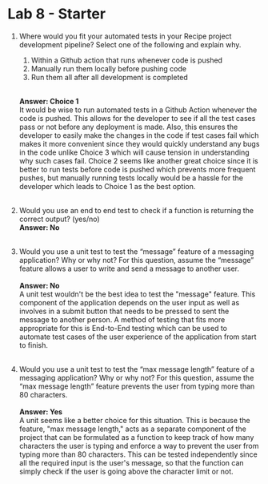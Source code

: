 # Lab 8 - Starter
1. Where would you fit your automated tests in your Recipe project development pipeline? Select one of the following and explain why.

   1. Within a Github action that runs whenever code is pushed 
   2. Manually run them locally before pushing code
   3. Run them all after all development is completed<br><br>

    **Answer: Choice 1** <br>
    It would be wise to run automated tests in a Github Action whenever the code is pushed. This allows for the developer to see if all the test cases pass or not before any deployment is made. Also, this ensures the developer to easily make the changes in the code if test cases fail which makes it more convenient since they would quickly understand any bugs in the code unlike Choice 3 which will cause tension in understanding why such cases fail. Choice 2 seems like another great choice since it is better to run
    tests before code is pushed which prevents more frequent pushes, but manually running tests locally would be a hassle for the developer which leads to Choice 1 as the best option. <br><br>

2. Would you use an end to end test to check if a function is returning the correct output? (yes/no) <br>
    **Answer: No**<br><br>

3. Would you use a unit test to test the “message” feature of a messaging application? Why or why not? For this question, assume the “message” feature allows a user to write and send a message to another user. <br><br>
   **Answer: No** <br>
   A unit test wouldn't be the best idea to test the "message" feature. This component of the application depends on the user input as well as involves in a submit button that needs to be pressed to sent the message to another person. A method of testing that fits more appropriate for this is End-to-End testing which can be used to automate test cases of the user experience of the application from start to finish. <br><br>
   
4. Would you use a unit test to test the “max message length” feature of a messaging application? Why or why not? For this question, assume the “max message length” feature prevents the user from typing more than 80 characters. <br><br>
**Answer: Yes** <br>
A unit seems like a better choice for this situation. This is because the feature, "max message length," acts as a separate component of the project that can be formulated as a function to keep track of how many characters the user is typing and enforce a way to prevent the user from typing more than 80 characters. This can be tested independently since all the required input is the user's message, so that the function can simply check if the user is going above the character limit or not.
